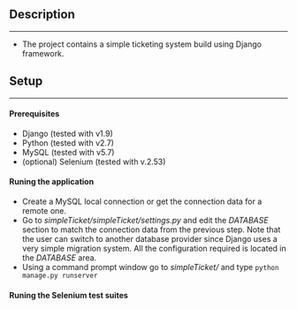## Description
--------------
* The project contains a simple ticketing system build using Django framework.

## Setup
--------
#### Prerequisites
* Django (tested with v1.9)
* Python (tested with v2.7)
* MySQL (tested with v5.7)
* (optional) Selenium (tested with v.2.53)

#### Runing the application
* Create a MySQL local connection or get the connection data for a remote one. 
* Go to *simpleTicket/simpleTicket/settings.py* and edit the *DATABASE* section to match the connection data from the previous step. Note that the user can switch to another database provider since Django uses a very simple migration system. All the configuration required is located in the *DATABASE* area.
* Using a command prompt window go to *simpleTicket/* and type <code>python manage.py runserver</code>
#### Runing the Selenium test suites
